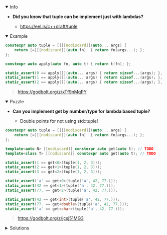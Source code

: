 <details open><summary>Info</summary><p>

* **Did you know that tuple can be implement just with lambdas?**

  * https://eel.is/c++draft/tuple

</p></details><details open><summary>Example</summary><p>

```cpp
constexpr auto tuple = [][[nodiscard]](auto... args) {
    return [=][[nodiscard]](auto fn)  { return fn(args...); };
};

constexpr auto apply(auto fn, auto t) { return t(fn); };

static_assert(0 == apply([](auto... args) { return sizeof...(args); }, tuple()));
static_assert(1 == apply([](auto... args) { return sizeof...(args); }, tuple(1)));
static_assert(2 == apply([](auto... args) { return sizeof...(args); }, tuple(1, 2)));
```

> https://godbolt.org/z/xTf9nMqPY

</p></details><details open><summary>Puzzle</summary><p>

* **Can you implement get by number/type for lambda based tuple?**

  * Double points for not using std::tuple!

```cpp
constexpr auto tuple = [][[nodiscard]](auto... args) {
    return [=][[nodiscard]](auto fn)  { return fn(args...); };
};

template<auto N> [[nodiscard]] constexpr auto get(auto t); // TODO
template<class T> [[nodiscard]] constexpr auto get(auto t); // TODO

static_assert(1 == get<0>(tuple(1, 2, 3)));
static_assert(2 == get<1>(tuple(1, 2, 3)));
static_assert(3 == get<2>(tuple(1, 2, 3)));

static_assert('a' == get<0>(tuple('a', 42, 77.)));
static_assert(42 == get<1>(tuple('a', 42, 77.)));
static_assert(77. == get<2>(tuple('a', 42, 77.)));

static_assert(42 == get<int>(tuple('a', 42, 77.)));
static_assert(77. == get<double>(tuple('a', 42, 77.)));
static_assert('a' == get<char>(tuple('a', 42, 77.)));
```

> https://godbolt.org/z/jcsj51MG3

</p></details><details><summary>Solutions</summary><p>

```cpp
#include <type_traits>
#include <utility>

template<::std::size_t N, class ... Args>
struct nth_type ;

template<class T, class ... Args>
struct nth_type<0, T, Args...> : ::std::type_identity<T> {};

template<::std::size_t N, class T, class ... Args>
struct nth_type<N, T, Args...> : nth_type<N-1, Args...> {};

template<auto N> [[nodiscard]] constexpr auto get(auto t)
{
    auto func = []<class ... Args>  (Args ... args)  {
        typename nth_type<N, Args...>::type result;
        auto impl = [Count = 0] (auto input, auto & result) mutable {
            if (Count == N) {
                result = input;
            }
            ++Count;
        };
        (impl(args, result), ...);
        return result;
    };
    return t(func);
}

template<class T> [[nodiscard]] constexpr auto get(auto t)
{
    auto func = []<class ... Args>  (Args ... args)  {
        T result;
        auto impl = [has_val = false]<class Arg> (Arg input, auto & result) mutable {
            if (::std::is_same_v<T, Arg> && not has_val) {
                result = input;
                has_val = true;
            }
        };
        (impl(args, result), ...);
        return result;
    };
    return t(func);
}
```
 
 > https://godbolt.org/z/be7YTW5P5

```c++
namespace detail {
template <std::size_t N, typename T> struct elem_by_index { T &ref; };
template <typename T> struct elem_by_type { T &ref; };
} // namespace detail

template <auto N> [[nodiscard]] constexpr auto get(auto t) {
    return t([]<typename... Ts>(Ts... elems) {
        return [&]<std::size_t... Is>(std::index_sequence<Is...>) {
            struct all_elems : detail::elem_by_index<Is, Ts>... {};
            return []<typename U>(const detail::elem_by_index<N, U> &elem) {
                return elem.ref;
            }(all_elems{elems...});
        }(std::index_sequence_for<Ts...>{});
    });
}

template <class T> [[nodiscard]] constexpr auto get(auto t) {
    return t([]<typename... Ts>(Ts... elems) {
        struct all_elems : detail::elem_by_type<Ts>... {};
        return [](const detail::elem_by_type<T> &elem) {
            return elem.ref;
        }(all_elems{elems...});
    });
};
```

> https://godbolt.org/z/qnY6WdYY9
